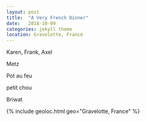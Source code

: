 ```yaml
---
layout: post
title:  "A Very French Dinner"
date:   2018-10-09
categories: jekyll theme
location: Gravelotte, France
---
```


Karen, Frank, Axel

Metz

Pot au feu

petit chou

Briwat

{% include geoloc.html geo="Gravelotte, France" %}

